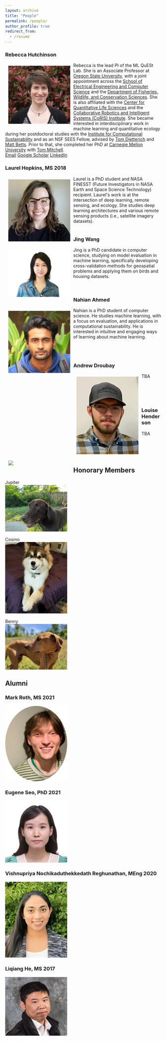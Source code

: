 ```yaml
---
layout: archive
title: "People"
permalink: /people/
author_profile: true
redirect_from:
  - /resume
---
```

  
### Rebecca Hutchinson
<div style="text-align: left">
<img style="float: left; padding: 10px 10px 10px 10px;" src="../images/profiles/HutchinsonPhoto.jpg" width=200>
Rebecca is the lead PI of the ML QuESt Lab. 
She is an Associate Professor at <a href="https://oregonstate.edu">Oregon State University</a>, with a joint appointment across the <a href="https://engineering.oregonstate.edu/EECS">School of Electrical Engineering and Computer Science</a> and the <a href="https://fwcs.oregonstate.edu/">Department of Fisheries, Wildlife, and Conservation Sciences</a>. 
She is also affiliated with the <a href="https://cqls.oregonstate.edu/">Center for Quantitative Life Sciences</a> and the <a href="https://engineering.oregonstate.edu/CoRIS">Collaborative Robotics and Intelligent Systems (CoRIS) Institute</a>. 
She became interested in interdisciplinary work in machine learning and quantitative ecology during her postdoctoral studies with the <a href="https://computational-sustainability.cis.cornell.edu/">Institute for Computational Sustainability</a> and as an NSF SEES Fellow, advised by <a href="https://web.engr.oregonstate.edu/~tgd/">Tom Dietterich</a> and <a href="https://flel.forestry.oregonstate.edu/">Matt Betts</a>. 
Prior to that, she completed her PhD at <a href="https://csd.cmu.edu/">Carnegie Mellon University</a> with <a href="http://www.cs.cmu.edu/~tom/">Tom Mitchell</a>.<br>
<a href="mailto:rah@oregonstate.edu">Email</a> <a href="https://scholar.google.com/citations?user=1pnbx9QAAAAJ&hl=en">Google Scholar</a> <a href="https://www.linkedin.com/in/rebecca-hutchinson-56567753/">LinkedIn</a> 
</div>
  
### Laurel Hopkins, MS 2018
<div style="text-align: left">
<img style="float: left; padding: 10px 10px 10px 10px;" src="../images/profiles/laurel.png" width="200">
Laurel is a PhD student and NASA FINESST (Future Investigators in NASA Earth and Space Science Technology) recipient. Laurel's work is at the intersection of deep learning, remote sensing, and ecology. She studies deep learning architectures and various remote sensing products (i.e., satellite imagery datasets).
</div>
<br>

### Jing Wang
<div style="text-align: left">
<img style="float: left; padding: 10px 10px 10px 10px;" src="../images/profiles/wangjing.jpg" width="200">
Jing is a PhD candidate in computer science, studying on model evaluation in machine learning, specifically developing cross-validation methods for geospatial problems and applying them on birds and housing datasets.
</div>
<br>
<br>

### Nahian Ahmed
<div style="text-align: left">
<img style="float: left; padding: 10px 10px 10px 10px;" src="../images/profiles/nahian.jpeg" width="200">
Nahian is a PhD student of computer science. He studies machine learning, with a focus on evaluation, and applications in computational sustainability. He is interested in intuitive and engaging ways of learning about machine learning.
</div>
<br>
<br>
<br>

### Andrew Droubay
<div style="text-align: left">
<img style="float: left; padding: 10px 10px 10px 10px;" src="../images/profiles/andrew.png" width="200">
TBA
</div>
<br>
<br>
<br>
<br>

### Louise Henderson
<div style="text-align: left">
<img style="float: left; padding: 10px 10px 10px 10px;" src="../images/bio-photo.jpg" width="200">
TBA
</div>
<br>
<br>
<br>
<br>


## Honorary Members
Jupiter<br>
<img src="../images/profiles/jupiter.png" width="200"> 

Cosmo<br>
<img src="../images/profiles/Cosmo.jpg" width="200">

Benny<br>
<img src="../images/profiles/Benny.jpg" width="200">


## Alumni

### Mark Roth, MS 2021
<img src="../images/profiles/MR.png" width="200">

### Eugene Seo, PhD 2021
<img src="../images/profiles/ES.png" width="200">

### Vishnupriya Nochikaduthekkedath Reghunathan, MEng 2020
<img src="../images/profiles/VNR.png" width="200">

### Liqiang He, MS 2017
<img src="../images/profiles/LHe.png" width="200">


